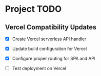 # Project TODO

## Vercel Compatibility Updates
- [x] Create Vercel serverless API handler
- [x] Update build configuration for Vercel
- [x] Configure proper routing for SPA and API
- [ ] Test deployment on Vercel

